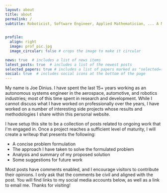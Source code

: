```yaml
---
layout: about
title: about
permalink: /
subtitle: Roboticist, Software Engineer, Applied Mathematician, ... A Man of Many Interests
 

profile:
  align: right
  image: prof_pic.jpg
  image_circular: false # crops the image to make it circular

news: true  # includes a list of news items
latest_posts: true  # includes a list of the newest posts
selected_papers: true # includes a list of papers marked as "selected={true}"
social: true  # includes social icons at the bottom of the page
---
```


My name is Joe Dinius.  I have spent the last 15+ years working as an autonomous systems engineer in the aerospace, automotive, and robotics industries; most of this time spent in research and development.  While I cannot discuss what I have worked on professionally over the years, I have worked on a number of interesting side projects whose results and methodologies I share within this personal website.

I have setup this site to be a collection of posts related to ongoing work that I'm engaged in.  Once a project reaches a sufficient level of maturity, I will create a writeup that presents the following:

* A concise problem formulation
* The approach I have taken to solve the formulated problem
* Analysis and summary of my proposed solution
* Some suggestions for future work

Most posts have comments enabled, and I encourage visitors to contribute their opinions.  I only ask that the comments be civil and aligned with the post.  You will find links to my social media accounts below, as well as a link to email me.  Thanks for visiting!
